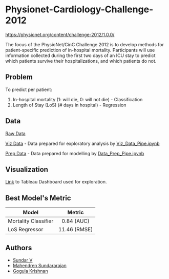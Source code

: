 # Physionet-Cardiology-Challenge-2012

https://physionet.org/content/challenge-2012/1.0.0/

The focus of the PhysioNet/CinC Challenge 2012 is to develop methods for patient-specific prediction of in-hospital mortality. Participants will use information collected during the first two days of an ICU stay to predict which patients survive their hospitalizations, and which patients do not.

## Problem

To predict per patient:
1. In-hospital mortality (1: will die, 0: will not die) - Classification
2. Length of Stay (LoS) (# days in hospital) - Regression

## Data

[Raw Data](https://github.com/Msundarv/Physionet-Cardiology-Challenge-2012/blob/master/Project_Data.zip)

[Viz Data](https://github.com/Msundarv/Physionet-Cardiology-Challenge-2012/blob/master/Prep_Data/Viz_Data.zip) - Data prepared for exploratory analysis by [Viz_Data_Pipe.ipynb](https://github.com/Msundarv/Physionet-Cardiology-Challenge-2012/blob/master/Viz_Data_Pipe.ipynb)

[Prep Data](https://github.com/Msundarv/Physionet-Cardiology-Challenge-2012/tree/master/Prep_Data) - Data prepared for modelling by [Data_Prep_Pipe.ipynb](https://github.com/Msundarv/Physionet-Cardiology-Challenge-2012/blob/master/Data_Prep_Pipe.ipynb)

## Visualization

[Link](https://public.tableau.com/profile/sundar.v2621#!/vizhome/PhysioNet/Dashboard1) to Tableau Dashboard used for exploration.

## Best Model's Metric


| Model        | Metric        | 
| ------------- |:-------------:|
| Mortality Classifier     | 0.84 (AUC)|
| LoS Regressor      | 11.46 (RMSE)     | 

## Authors

- [Sundar V](http://msundarv.com/)
- [Mahendren Sundararajan](https://www.linkedin.com/in/mahendrens)
- [Gogula Krishnan](https://sg.linkedin.com/in/gogulak)
